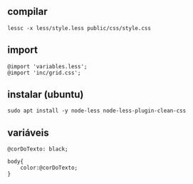 ## compilar

```
lessc -x less/style.less public/css/style.css
```

## import

```
@import 'variables.less';
@import 'inc/grid.css';
```

## instalar (ubuntu)

```
sudo apt install -y node-less node-less-plugin-clean-css
```

## variáveis

```
@corDoTexto: black;

body{
	color:@corDoTexto;
}
```
